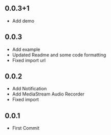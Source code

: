 ## 0.0.3+1
- Add demo

## 0.0.3
- Add example
- Updated Readme and some code formatting
- Fixed import url

## 0.0.2
- Add Notification
- Add MediaStream Audio Recorder
- Fixed import

## 0.0.1
- First Commit